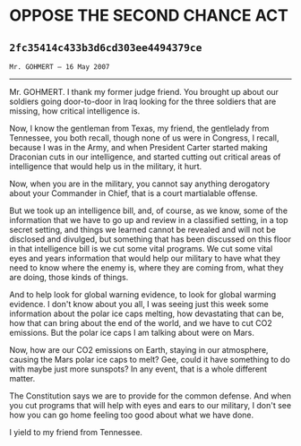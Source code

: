 # OPPOSE THE SECOND CHANCE ACT
## `2fc35414c433b3d6cd303ee4494379ce`
`Mr. GOHMERT — 16 May 2007`

---


Mr. GOHMERT. I thank my former judge friend. You brought up about our 
soldiers going door-to-door in Iraq looking for the three soldiers that 
are missing, how critical intelligence is.

Now, I know the gentleman from Texas, my friend, the gentlelady from 
Tennessee, you both recall, though none of us were in Congress, I 
recall, because I was in the Army, and when President Carter started 
making Draconian cuts in our intelligence, and started cutting out 
critical areas of intelligence that would help us in the military, it 
hurt.

Now, when you are in the military, you cannot say anything derogatory 
about your Commander in Chief, that is a court martialable offense.

But we took up an intelligence bill, and, of course, as we know, some 
of the information that we have to go up and review in a classified 
setting, in a top secret setting, and things we learned cannot be 
revealed and will not be disclosed and divulged, but something that has 
been discussed on this floor in that intelligence bill is we cut some 
vital programs. We cut some vital eyes and years information that would 
help our military to have what they need to know where the enemy is, 
where they are coming from, what they are doing, those kinds of things.



And to help look for global warning evidence, to look for global 
warming evidence. I don't know about you all, I was seeing just this 
week some information about the polar ice caps melting, how devastating 
that can be, how that can bring about the end of the world, and we have 
to cut CO2 emissions. But the polar ice caps I am talking 
about were on Mars.

Now, how are our CO2 emissions on Earth, staying in our 
atmosphere, causing the Mars polar ice caps to melt? Gee, could it have 
something to do with maybe just more sunspots? In any event, that is a 
whole different matter.

The Constitution says we are to provide for the common defense. And 
when you cut programs that will help with eyes and ears to our 
military, I don't see how you can go home feeling too good about what 
we have done.

I yield to my friend from Tennessee.
